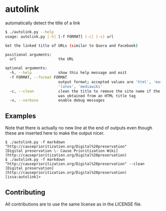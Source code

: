 # autolink
automatically detect the title of a link

```bash
$ ./autolink.py --help
usage: autolink.py [-h] [-f FORMAT] [-c] [-v] url

Get the linked title of URLs (similar to Quora and Facebook)

positional arguments:
  url                   the URL

optional arguments:
  -h, --help            show this help message and exit
  -f FORMAT, --format FORMAT
                        output format; accepted values are 'html', 'markdown',
                        'latex', 'mediawiki'
  -c, --clean           clean the title to remove the site name if the title
                        was obtained from an HTML title tag
  -v, --verbose         enable debug messages
```

## Examples

Note that there is actually no new line at the end of outputs even though these
are inserted here to make the output nicer.

```
$ ./autolink.py -f markdown "http://causeprioritization.org/Digital%20preservation"
[Digital preservation \- Cause Prioritization Wiki](http://causeprioritization.org/Digital%20preservation)
$ ./autolink.py -f markdown "http://causeprioritization.org/Digital%20preservation" --clean
[Digital preservation](http://causeprioritization.org/Digital%20preservation)[issa:autolink]>
```

## Contributing

All contributions are to use the same license as in the LICENSE file.
